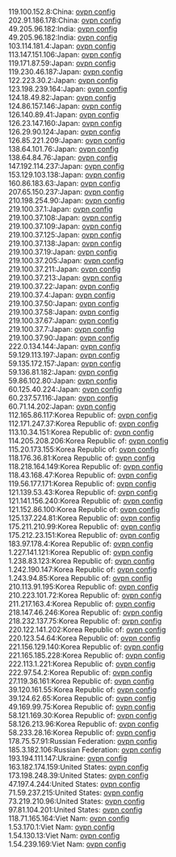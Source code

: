 119.100.152.8:China: [ovpn config](vpn/119_100_152_8.ovpn)  
202.91.186.178:China: [ovpn config](vpn/202_91_186_178.ovpn)  
49.205.96.182:India: [ovpn config](vpn/49_205_96_182.ovpn)  
49.205.96.182:India: [ovpn config](vpn/49_205_96_182.ovpn)  
103.114.181.4:Japan: [ovpn config](vpn/103_114_181_4.ovpn)  
113.147.151.106:Japan: [ovpn config](vpn/113_147_151_106.ovpn)  
119.171.87.59:Japan: [ovpn config](vpn/119_171_87_59.ovpn)  
119.230.46.187:Japan: [ovpn config](vpn/119_230_46_187.ovpn)  
122.223.30.2:Japan: [ovpn config](vpn/122_223_30_2.ovpn)  
123.198.239.164:Japan: [ovpn config](vpn/123_198_239_164.ovpn)  
124.18.49.82:Japan: [ovpn config](vpn/124_18_49_82.ovpn)  
124.86.157.146:Japan: [ovpn config](vpn/124_86_157_146.ovpn)  
126.140.89.41:Japan: [ovpn config](vpn/126_140_89_41.ovpn)  
126.23.147.160:Japan: [ovpn config](vpn/126_23_147_160.ovpn)  
126.29.90.124:Japan: [ovpn config](vpn/126_29_90_124.ovpn)  
126.85.221.209:Japan: [ovpn config](vpn/126_85_221_209.ovpn)  
138.64.101.76:Japan: [ovpn config](vpn/138_64_101_76.ovpn)  
138.64.84.76:Japan: [ovpn config](vpn/138_64_84_76.ovpn)  
147.192.114.237:Japan: [ovpn config](vpn/147_192_114_237.ovpn)  
153.129.103.138:Japan: [ovpn config](vpn/153_129_103_138.ovpn)  
160.86.183.63:Japan: [ovpn config](vpn/160_86_183_63.ovpn)  
207.65.150.237:Japan: [ovpn config](vpn/207_65_150_237.ovpn)  
210.198.254.90:Japan: [ovpn config](vpn/210_198_254_90.ovpn)  
219.100.37.1:Japan: [ovpn config](vpn/219_100_37_1.ovpn)  
219.100.37.108:Japan: [ovpn config](vpn/219_100_37_108.ovpn)  
219.100.37.109:Japan: [ovpn config](vpn/219_100_37_109.ovpn)  
219.100.37.125:Japan: [ovpn config](vpn/219_100_37_125.ovpn)  
219.100.37.138:Japan: [ovpn config](vpn/219_100_37_138.ovpn)  
219.100.37.19:Japan: [ovpn config](vpn/219_100_37_19.ovpn)  
219.100.37.205:Japan: [ovpn config](vpn/219_100_37_205.ovpn)  
219.100.37.211:Japan: [ovpn config](vpn/219_100_37_211.ovpn)  
219.100.37.213:Japan: [ovpn config](vpn/219_100_37_213.ovpn)  
219.100.37.22:Japan: [ovpn config](vpn/219_100_37_22.ovpn)  
219.100.37.4:Japan: [ovpn config](vpn/219_100_37_4.ovpn)  
219.100.37.50:Japan: [ovpn config](vpn/219_100_37_50.ovpn)  
219.100.37.58:Japan: [ovpn config](vpn/219_100_37_58.ovpn)  
219.100.37.67:Japan: [ovpn config](vpn/219_100_37_67.ovpn)  
219.100.37.7:Japan: [ovpn config](vpn/219_100_37_7.ovpn)  
219.100.37.90:Japan: [ovpn config](vpn/219_100_37_90.ovpn)  
222.0.134.144:Japan: [ovpn config](vpn/222_0_134_144.ovpn)  
59.129.113.197:Japan: [ovpn config](vpn/59_129_113_197.ovpn)  
59.135.172.157:Japan: [ovpn config](vpn/59_135_172_157.ovpn)  
59.136.81.182:Japan: [ovpn config](vpn/59_136_81_182.ovpn)  
59.86.102.80:Japan: [ovpn config](vpn/59_86_102_80.ovpn)  
60.125.40.224:Japan: [ovpn config](vpn/60_125_40_224.ovpn)  
60.237.57.116:Japan: [ovpn config](vpn/60_237_57_116.ovpn)  
60.71.14.202:Japan: [ovpn config](vpn/60_71_14_202.ovpn)  
112.165.86.117:Korea Republic of: [ovpn config](vpn/112_165_86_117.ovpn)  
112.171.247.37:Korea Republic of: [ovpn config](vpn/112_171_247_37.ovpn)  
113.10.34.151:Korea Republic of: [ovpn config](vpn/113_10_34_151.ovpn)  
114.205.208.206:Korea Republic of: [ovpn config](vpn/114_205_208_206.ovpn)  
115.20.173.155:Korea Republic of: [ovpn config](vpn/115_20_173_155.ovpn)  
118.176.36.81:Korea Republic of: [ovpn config](vpn/118_176_36_81.ovpn)  
118.218.164.149:Korea Republic of: [ovpn config](vpn/118_218_164_149.ovpn)  
118.43.168.47:Korea Republic of: [ovpn config](vpn/118_43_168_47.ovpn)  
119.56.177.171:Korea Republic of: [ovpn config](vpn/119_56_177_171.ovpn)  
121.139.53.43:Korea Republic of: [ovpn config](vpn/121_139_53_43.ovpn)  
121.141.156.240:Korea Republic of: [ovpn config](vpn/121_141_156_240.ovpn)  
121.152.86.100:Korea Republic of: [ovpn config](vpn/121_152_86_100.ovpn)  
125.137.224.81:Korea Republic of: [ovpn config](vpn/125_137_224_81.ovpn)  
175.211.210.99:Korea Republic of: [ovpn config](vpn/175_211_210_99.ovpn)  
175.212.23.151:Korea Republic of: [ovpn config](vpn/175_212_23_151.ovpn)  
183.97.178.4:Korea Republic of: [ovpn config](vpn/183_97_178_4.ovpn)  
1.227.141.121:Korea Republic of: [ovpn config](vpn/1_227_141_121.ovpn)  
1.238.83.123:Korea Republic of: [ovpn config](vpn/1_238_83_123.ovpn)  
1.242.190.147:Korea Republic of: [ovpn config](vpn/1_242_190_147.ovpn)  
1.243.94.85:Korea Republic of: [ovpn config](vpn/1_243_94_85.ovpn)  
210.113.91.195:Korea Republic of: [ovpn config](vpn/210_113_91_195.ovpn)  
210.223.101.72:Korea Republic of: [ovpn config](vpn/210_223_101_72.ovpn)  
211.217.163.4:Korea Republic of: [ovpn config](vpn/211_217_163_4.ovpn)  
218.147.46.246:Korea Republic of: [ovpn config](vpn/218_147_46_246.ovpn)  
218.232.137.75:Korea Republic of: [ovpn config](vpn/218_232_137_75.ovpn)  
220.122.141.202:Korea Republic of: [ovpn config](vpn/220_122_141_202.ovpn)  
220.123.54.64:Korea Republic of: [ovpn config](vpn/220_123_54_64.ovpn)  
221.156.129.140:Korea Republic of: [ovpn config](vpn/221_156_129_140.ovpn)  
221.165.185.228:Korea Republic of: [ovpn config](vpn/221_165_185_228.ovpn)  
222.113.1.221:Korea Republic of: [ovpn config](vpn/222_113_1_221.ovpn)  
222.97.54.2:Korea Republic of: [ovpn config](vpn/222_97_54_2.ovpn)  
27.119.36.161:Korea Republic of: [ovpn config](vpn/27_119_36_161.ovpn)  
39.120.161.55:Korea Republic of: [ovpn config](vpn/39_120_161_55.ovpn)  
39.124.62.65:Korea Republic of: [ovpn config](vpn/39_124_62_65.ovpn)  
49.169.99.75:Korea Republic of: [ovpn config](vpn/49_169_99_75.ovpn)  
58.121.169.30:Korea Republic of: [ovpn config](vpn/58_121_169_30.ovpn)  
58.126.213.96:Korea Republic of: [ovpn config](vpn/58_126_213_96.ovpn)  
58.233.28.16:Korea Republic of: [ovpn config](vpn/58_233_28_16.ovpn)  
178.75.57.91:Russian Federation: [ovpn config](vpn/178_75_57_91.ovpn)  
185.3.182.106:Russian Federation: [ovpn config](vpn/185_3_182_106.ovpn)  
193.194.111.147:Ukraine: [ovpn config](vpn/193_194_111_147.ovpn)  
163.182.174.159:United States: [ovpn config](vpn/163_182_174_159.ovpn)  
173.198.248.39:United States: [ovpn config](vpn/173_198_248_39.ovpn)  
47.197.4.244:United States: [ovpn config](vpn/47_197_4_244.ovpn)  
71.59.237.215:United States: [ovpn config](vpn/71_59_237_215.ovpn)  
73.219.210.96:United States: [ovpn config](vpn/73_219_210_96.ovpn)  
97.81.104.201:United States: [ovpn config](vpn/97_81_104_201.ovpn)  
118.71.165.164:Viet Nam: [ovpn config](vpn/118_71_165_164.ovpn)  
1.53.170.1:Viet Nam: [ovpn config](vpn/1_53_170_1.ovpn)  
1.54.130.13:Viet Nam: [ovpn config](vpn/1_54_130_13.ovpn)  
1.54.239.169:Viet Nam: [ovpn config](vpn/1_54_239_169.ovpn)  
